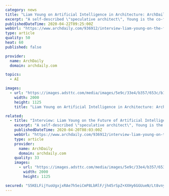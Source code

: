 ```yaml
---
category: news
title: "Liam Young on Artificial Intelligence in Architecture: ArchDaily Interviews"
excerpt: "A self-described \"speculative architect\", Young is the co-founder of thinktank Tomorrow's Thoughts Today, using vivid imagery and films to spark conversations about the future of the built environment, and the relationships between humans and machines, bits and atoms, artificial and natural. He also co-runs the Unknown Fields Division ..."
publishedDateTime: 2020-04-22T09:25:00Z
webUrl: "https://www.archdaily.com/936912/interview-liam-young-on-the-future-of-artificial-intelligence-in-architecture"
type: article
quality: 50
heat: 60
published: false

provider:
  name: ArchDaily
  domain: archdaily.com

topics:
  - AI

images:
  - url: "https://images.adsttc.com/media/images/5e9c/33e4/b357/653c/b100/0186/large_jpg/body_detection_02.jpg?1587295185"
    width: 2000
    height: 1125
    title: "Liam Young on Artificial Intelligence in Architecture: ArchDaily Interviews"

related:
  - title: "Interview: Liam Young on the Future of Artificial Intelligence in Architecture"
    excerpt: "A self-described \"speculative architect\", Young is the co-founder of thinktank Tomorrow's Thoughts Today, using vivid imagery and films to spark conversations about the future of the built environment, and the relationships between humans and machines, bits and atoms, artificial and natural. He also co-runs the Unknown Fields Division ..."
    publishedDateTime: 2020-04-20T08:03:00Z
    webUrl: "https://www.archdaily.com/936912/interview-liam-young-on-the-future-of-artificial-intelligence-in-architecture"
    type: article
    provider:
      name: ArchDaily
      domain: archdaily.com
    quality: 33
    images:
      - url: "https://images.adsttc.com/media/images/5e9c/33e4/b357/653c/b100/0186/large_jpg/body_detection_02.jpg?1587295185"
        width: 2000
        height: 1125

secured: "S5KELFijYuoUgxjxRAe7h5eiCmP8LbRlF/jh45rSpZ+XXHy6GGUueN/Lt8vnyw8dOPHV0bVC+YDZOVC5CO9fvRcHObUvwc4LK+R7FcvVQZJRcz0MENc5M8JIgjUPJaz08ySHzEyrsHpO0t+pFpK46YUoI1gWYKxnxnkCCe2/X1l/X+/B2GmI2GEtclQp5D8v0Q9eSP/6MuE/lX8+aRmoZv5KOsAp35haosxn6fk/4GP/jmyrtVQB4l31LOeUf3m2MSWdeknWail1XfkI/rjd20HDYWbPuGh0a0NKTduCLk/ueKXezwus1NP2yXwHLwAh;ou6Q7TInXo5cmvYT2enzQw=="
---
```


